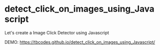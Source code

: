 # detect_click_on_images_using_Javascript
Let's create a Image Click Detector using Javascript

DEMO: https://tbcodes.github.io/detect_click_on_images_using_Javascript/
